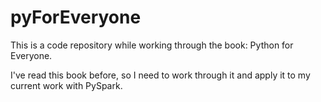 # pyForEveryone
This is a code repository while working through the book: Python for Everyone.

I've read this book before, so I need to work through it and apply it to my current work with PySpark.
